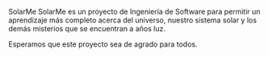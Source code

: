 SolarMe
SolarMe es un proyecto de Ingeniería de Software para permitir un aprendizaje más completo acerca del universo,
nuestro sistema solar y los demás misterios que se encuentran a años luz.

Esperamos que este proyecto sea  de agrado para todos.
